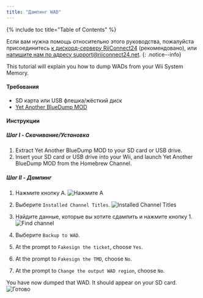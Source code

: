 ```yaml
---
title: "Дампинг WAD"
---
```


{% include toc title="Table of Contents" %}

Если вам нужна помощь относительно этого руководства, пожалуйста присоединитесь [к дискорд-серверу RiiConnect24](https://discord.gg/rc24) (рекомендовано), или [напишите нам по адресу support@riiconnect24.net](mailto:support@riiconnect24.net).
{: .notice--info}

This tutorial will explain you how to dump WADs from your Wii System Memory.

#### Требования
* SD карта или USB флешка/жёсткий диск
* [Yet Another BlueDump MOD](https://hbb1.oscwii.org/hbb/Yet-Another-BlueDump-Mod/Yet-Another-BlueDump-Mod.zip)

#### Инструкции
##### Шаг I - Скачивание/Установка

1. Extract Yet Another BlueDump MOD to your SD card or USB drive.
2. Insert your SD card or USB drive into your Wii, and launch Yet Another BlueDump MOD from the Homebrew Channel.

##### Шаг II - Дампинг
1. Нажмите кнопку A. ![Нажмите A](/images/DumpWADS/2.png)

2. Выберите `Installed Channel Titles`. ![Installed Channel Titles](/images/DumpWADS/3.png)

3. Найдите данные, которые вы хотите сдампить и нажмите кнопку 1. ![Find channel](/images/DumpWADS/4.png)

4. Выберите `Backup to WAD`.
5. At the prompt to `Fakesign the ticket`, choose `Yes`.
6. At the prompt to `Fakesign the TMD`, choose `No`.
7. At the prompt to `Change the output WAD region`, choose `No`.

You have now dumped that WAD. It should appear on your SD card. ![Готово](/images/DumpWADS/5.png)
